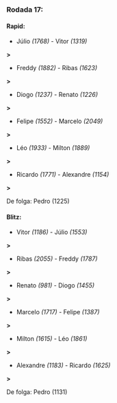 ### Rodada 17:

#### Rapid:

* Júlio *(1768)*     -     Vitor *(1319)*

 **>** 
* Freddy *(1882)*     -     Ribas *(1623)*

 **>** 
* Diogo *(1237)*     -     Renato *(1226)*

 **>** 
* Felipe *(1552)*     -     Marcelo *(2049)*

 **>** 
* Léo *(1933)*     -     Milton *(1889)*

 **>** 
* Ricardo *(1771)*     -     Alexandre *(1154)*

 **>** 

De folga: Pedro (1225)

#### Blitz:

* Vitor *(1186)*     -     Júlio *(1553)*

 **>** 
* Ribas *(2055)*     -     Freddy *(1787)*

 **>** 
* Renato *(981)*     -     Diogo *(1455)*

 **>** 
* Marcelo *(1717)*     -     Felipe *(1387)*

 **>** 
* Milton *(1615)*     -     Léo *(1861)*

 **>** 
* Alexandre *(1183)*     -     Ricardo *(1625)*

 **>** 

De folga: Pedro (1131)

